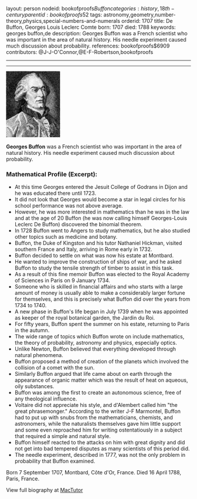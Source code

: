 layout: person
nodeid: bookofproofs$Buffon
categories: history,18th-century
parentid: bookofproofs$52
tags: astronomy,geometry,number-theory,physics,special-numbers-and-numerals
orderid: 1707
title: De Buffon, Georges Louis Leclerc Comte
born: 1707
died: 1788
keywords: georges buffon,de
description: Georges Buffon was a French scientist who was important in the area of natural history. His needle experiment caused much discussion about probability.
references: bookofproofs$6909
contributors: @J-J-O'Connor,@E-F-Robertson,bookofproofs

---



---

![Buffon.jpg](https://github.com/bookofproofs/bookofproofs.github.io/blob/main/_sources/_assets/images/portraits/Buffon.jpg?raw=true)

**Georges Buffon** was a French scientist who was important in the area of natural history. His needle experiment caused much discussion about probability.

### Mathematical Profile (Excerpt):
* At this time Georges entered the Jesuit College of Godrans in Dijon and he was educated there until 1723.
* It did not look that Georges would become a star in legal circles for his school performance was not above average.
* However, he was more interested in mathematics than he was in the law and at the age of 20 Buffon (he was now calling himself Georges-Louis Leclerc De Buffon) discovered the binomial theorem.
* In 1728 Buffon went to Angers to study mathematics, but he also studied other topics such as medicine and botany.
* Buffon, the Duke of Kingston and his tutor Nathaniel Hickman, visited southern France and Italy, arriving in Rome early in 1732.
* Buffon decided to settle on what was now his estate at Montbard.
* He wanted to improve the construction of ships of war, and he asked Buffon to study the tensile strength of timber to assist in this task.
* As a result of this fine memoir Buffon was elected to the Royal Academy of Sciences in Paris on 9 January 1734.
* Someone who is skilled in financial affairs and who starts with a large amount of money is usually able to make a considerably larger fortune for themselves, and this is precisely what Buffon did over the years from 1734 to 1740.
* A new phase in Buffon's life began in July 1739 when he was appointed as keeper of the royal botanical garden, the Jardin du Roi.
* For fifty years, Buffon spent the summer on his estate, returning to Paris in the autumn.
* The wide range of topics which Buffon wrote on include mathematics, the theory of probability, astronomy and physics, especially optics.
* Unlike Newton, Buffon believed that everything developed through natural phenomena.
* Buffon proposed a method of creation of the planets which involved the collision of a comet with the sun.
* Similarly Buffon argued that life came about on earth through the appearance of organic matter which was the result of heat on aqueous, oily substances.
* Buffon was among the first to create an autonomous science, free of any theological influence.
* Voltaire did not appreciate his style, and d'Alembert called him "the great phrasemonger." According to the writer J-F Marmontel, Buffon had to put up with snubs from the mathematicians, chemists, and astronomers, while the naturalists themselves gave him little support and some even reproached him for writing ostentatiously in a subject that required a simple and natural style.
* Buffon himself reacted to the attacks on him with great dignity and did not get into bad tempered disputes as many scientists of this period did.
* The needle experiment, described in 1777, was not the only problem in probability that Buffon examined.

Born 7 September 1707, Montbard, Côte d'Or, France. Died 16 April 1788, Paris, France.

View full biography at [MacTutor](https://mathshistory.st-andrews.ac.uk/Biographies/Buffon/)
